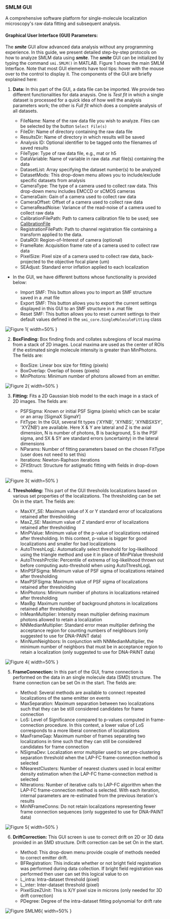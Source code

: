 ### SMLM GUI

A comprehensive software platform for single-molecule localization
microscopy's raw data fitting and subsequent analysis. 

#### Graphical User Interface (GUI) Parameters:

The ***smite*** GUI allow advanced data analysis without any programming
experience. In this guide, we present detailed step-by-step protocols on
how to analyze SMLM data using ***smite***. The ***smite*** GUI can be
initialized by typing the command `smi.SMLM()` in MATLAB. Figure 1 shows
the main SMLM Interface. Note that most GUI elements have tool tips:
hover with the mouse over to the control to display it. The components
of the GUI are briefly explained here:

1. **Data:**  In this part of the GUI, a data file can be imported. We provide two different functionalities for data anaysis. One is *Test fit* in which a single dataset is processed for a quick idea of how well the analysis parameters work; the other is *Full fit* which does a complete analysis of all datasets.

    - FileName: Name of the raw data file you wish to analyze. Files can be selected by the button `Select File(s)`
    - FileDir: Name of directory containing the raw data file
    - ResultsDir: Name of directory in which results will be saved
    - Analysis ID: Optional identifier to be tagged onto the filenames of saved results 
    - FileType: Type of raw data file, e.g., mat or h5
    - DataVariable: Name of variable in raw data .mat file(s) containing the data
    - DatasetList: Array specifying the dataset number(s) to be analyzed
    - DatasetMods: This drop-down menu allows you to include/exclude specific datasets from analysis
    - CameraType: The type of a camera used to collect raw data. This drop-down menu includes EMCCD or sCMOS cameras
    - CameraGain: Gain of a camera used to collect raw data
    - CameraOffset: Offset of a camera used to collect raw data
    - CameraReadNoise: Variance of the read-noise of a camera used to collect raw data
    - CalibrationFilePath: Path to camera calibration file to be used; see [CalibrationFile](../FileFormats/CalibrationFile.md)
    - RegistrationFilePath: Path to channel registration file containing a transform applied to the data.
    - DataROI: Region-of-Interest of camera (optional)
    - FrameRate: Acquisition frame rate of a camera used to collect raw data
    - PixelSize: Pixel size of a camera used to collect raw data, back-projected to the objective focal plane (um)
    - SEAdjust: Standard error inflation applied to each localization

* In the GUI, we have different buttons whose functionality is provided below:

    - Import SMF: This button allows you to import an SMF structure saved in a .mat file
    - Export SMF: This button allows you to export the current settings displayed in this GUI to an SMF structure in a .mat file
    - Reset SMF: This button allows you to reset current settings to their default values defined in the `smi_core.SingleMoleculeFitting` class

![Figure 1](SMLM1.png){ width=50% }

2. **BoxFinding:** Box finding finds and collates subregions of local maxima from a stack of 2D images. Local maxima are used as the center of ROIs if the estimated single molecule intensity is greater than MinPhotons. The fields are:

    - BoxSize: Linear box size for fitting (pixels)
    - BoxOverlap: Overlap of boxes (pixels)
    - MinPhotons: Minimum number of photons allowed from an emitter.

![Figure 2](SMLM2.png){ width=50% }

3. **Fitting:** Fits a 2D Gaussian blob model to the each image in a stack of 2D images. The fields are:

    - PSFSigma: Known or initial PSF Sigma (pixels) which can be scalar or an array [SigmaX SigmaY]
    - FitType: In the GUI, several fit types ('XYNB', 'XYNBS', 'XYNBSXSY', 'XYZNB') are available. Here X & Y are lateral and Z is the axial dimension, N is number of photons, B is background, S is the PSF sigma, and SX & SY are standard errors (uncertainty) in the lateral dimensions
    - NParams: Number of fitting parameters based on the chosen FitType (user does not need to set this)
    - Iterations: Newton-Raphson iterations
    - ZFitStruct: Structure for astigmatic fitting with fields in drop-down menu.

![Figure 3](SMLM3.png){ width=50% }

4. **Thresholding:** This part of the GUI thresholds localizations based on various set properties of the localizations. The thresholding can be set On in the start. The fields are:
    
    - MaxXY_SE: Maximum value of X or Y standard error of localizations retained after thresholding
    - MaxZ_SE: Maximum value of Z standard error of localizations retained after thresholding
    - MinPValue: Minimum value of the p-value of localizations retained after thresholding. In this context, p-value is bigger for good localizations and smaller for bad localizations
    - AutoThreshLogL: Automatically select threshold for log-likelihood using the triangle method and use it in place of MinPValue threshold
    - AutoThreshPrctile: Percentile of extrema of log-likelihood thrown out before computing auto-threshold when using AutoThreshLogL 
    - MinPSFSigma: Minimum value of PSF sigma of localizations retained after thresholding
    - MaxPSFSigma: Maximum value of PSF sigma of localizations retained after thresholding
    - MinPhotons: Minimum number of photons in localizations retained after thresholding
    - MaxBg: Maximum number of background photons in localizations retained after thresholding
    - InMeanMultiplier: Intensity mean multiplier defining maximum photons allowed to retain a localization
    - NNMedianMultiplier: Standard error mean multiplier defining the acceptance region for counting numbers of neighbours (only suggested to use for DNA-PAINT data)
    - MinNumNeighbors: In conjunction with NNMedianMultiplier, the minimum number of neighbors that must be in acceptance region to retain a localization (only suggested to use for DNA-PAINT data)

![Figure 4](SMLM4.png){ width=50% }

5. **FrameConnection:** In this part of the GUI, frame connection is performed on the data in an single molecule data (SMD) structure. The frame connection can be set On in the start. The fields are:

    - Method: Several methods are available to connect repeated localizations of the same emitter on events
    - MaxSeparation: Maximum separation between two localizations such that they can be still considered candidates for frame connection
    - LoS: Level of Significance compared to p-values computed in frame-connection procedure. In this context, a lower value of LoS corresponds to a more liberal connection of localizations
    - MaxFrameGap: Maximum number of frames separating two localizations in time such that they can still be considered candidates for frame connection
    - NSigmaDev: Localization error multiplier used to set pre-clustering separation threshold when the LAP-FC frame-connection method is selected
    - NNearestClusters: Number of nearest clusters used in local emitter density estimation when the LAP-FC frame-connection method is selected
    - NIterations: Number of iterative calls to LAP-FC algorithm when the LAP-FC frame-connection method is selected. With each iteration, internal parameters are re-estimated from the previous iteration's results
    - MinNFrameConns: Do not retain localizations representing fewer frame connection sequences (only suggested to use for DNA-PAINT data)

![Figure 5](SMLM5.png){ width=50% }

6. **DriftCorrection:** This GUI screen is use to correct drift on 2D or 3D data provided in an SMD structure. Drift correction can be set On in the start.

    - Method: This drop-down menu provide couple of methods needed to correct emitter drift.
    - BFRegistration: This indicate whether or not bright field registration was performed during data collection. If bright field registration was performed then user can set this logical value to on
    - L_intra: Intra-dataset threshold (pixel)
    - L_inter: Inter-dataset threshold (pixel)
    - PixelSizeZUnit: This is X/Y pixel size in microns (only needed for 3D drift correction)
    - PDegree: Degree of the intra-dataset fitting polynomial for drift rate

![Figure SMLM6](SMLM6.png){ width=50% }

